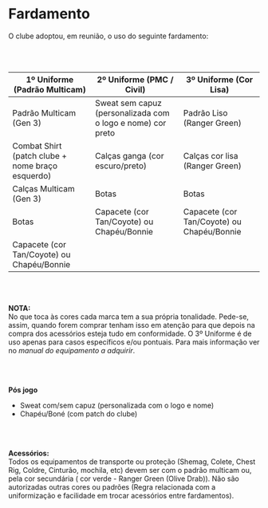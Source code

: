 # Fardamento

O clube adoptou, em reunião, o uso do seguinte fardamento:


<br><br>

| **1º Uniforme** (Padrão Multicam)                | **2º Uniforme** (PMC / Civil)                          | **3º Uniforme** (Cor Lisa)                 |
|--------------------------------------------------|-------------------------------------------------------------|--------------------------------------------|
| Padrão Multicam (Gen 3)                          | Sweat sem capuz (personalizada com o logo e nome) cor preto | Padrão Liso (Ranger Green)                 |
| Combat Shirt (patch clube + nome braço esquerdo) | Calças ganga (cor escuro/preto)                             | Calças cor lisa (Ranger Green)             |
| Calças Multicam (Gen 3)                          | Botas                                                       | Botas                                      |
| Botas                                            | Capacete (cor Tan/Coyote) ou Chapéu/Bonnie                  | Capacete (cor Tan/Coyote) ou Chapéu/Bonnie |
| Capacete (cor Tan/Coyote) ou Chapéu/Bonnie       |                                                             |                                            |


<br><br>

**NOTA:**<br>
No que toca às cores cada marca tem a sua própria tonalidade. Pede-se, assim, quando forem comprar tenham isso em atenção para que depois na compra dos acessórios esteja tudo em conformidade. O 3º Uniforme é de uso apenas para casos específicos e/ou pontuais. Para mais informação ver no _manual do equipamento a adquirir_.

<br><br>

**Pós jogo**
* Sweat com/sem capuz (personalizada com o logo e nome)
* Chapéu/Boné (com patch do clube)

<br><br>

**Acessórios:** <br>
Todos os equipamentos de transporte ou proteção (Shemag, Colete, Chest Rig, Coldre, Cinturão, mochila, etc) devem ser com o padrão multicam ou, pela cor secundária ( cor verde - Ranger Green (Olive Drab)). Não são autorizadas outras cores ou padrões (Regra relacionada com a uniformização e facilidade em trocar acessórios entre fardamentos).
